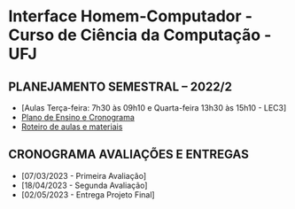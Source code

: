 # Interface Homem-Computador - Curso de Ciência da Computação - UFJ

## PLANEJAMENTO SEMESTRAL – 2022/2 

- [Aulas Terça-feira: 7h30 às 09h10 e Quarta-feira 13h30 às 15h10  - LEC3]
- [Plano de Ensino e Cronograma](documentos/plano_ensino_ihc_2022_2.pdf)
- [Roteiro de aulas e materiais](documentos/roteiro.md)

##  CRONOGRAMA AVALIAÇÕES E ENTREGAS

- [07/03/2023 - Primeira Avaliação]
- [18/04/2023 - Segunda Avaliação]
- [02/05/2023 - Entrega Projeto Final]

